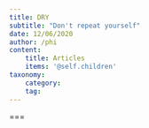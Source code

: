 ```yaml
---
title: DRY
subtitle: "Don't repeat yourself"
date: 12/06/2020
author: /phi
content:
    title: Articles
    items: '@self.children'
taxonomy:
    category: 
    tag: 
---
```




===



